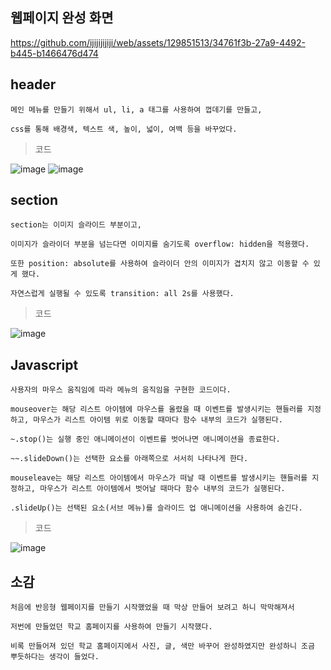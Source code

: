 ## 웹페이지 완성 화면

https://github.com/ijijijijiji/web/assets/129851513/34761f3b-27a9-4492-b445-b1466476d474

## header
    메인 메뉴를 만들기 위해서 ul, li, a 태그를 사용하여 껍데기를 만들고,

    css를 통해 배경색, 텍스트 색, 높이, 넓이, 여백 등을 바꾸었다.

> 코드

![image](https://github.com/ijijijijiji/web/assets/129851513/64639bbe-487c-4788-a56a-ce754d44c458)   ![image](https://github.com/ijijijijiji/web/assets/129851513/b3d9951f-3b6f-451b-a370-638c9ed24f42)

## section
    section는 이미지 슬라이드 부분이고,

    이미지가 슬라이더 부분을 넘는다면 이미지를 숨기도록 overflow: hidden을 적용했다.

    또한 position: absolute를 사용하여 슬라이더 안의 이미지가 겹치지 않고 이동할 수 있게 했다.

    자연스럽게 실행될 수 있도록 transition: all 2s를 사용했다.


> 코드

![image](https://github.com/ijijijijiji/web/assets/129851513/4c3c830f-ff3e-4067-8f51-77894bf7a923)



## Javascript
    사용자의 마우스 움직임에 따라 메뉴의 움직임을 구현한 코드이다.
    
    mouseover는 해당 리스트 아이템에 마우스를 올렸을 때 이벤트를 발생시키는 핸들러를 지정하고, 마우스가 리스트 아이템 위로 이동할 때마다 함수 내부의 코드가 실행된다.

    ~.stop()는 실행 중인 애니메이션이 이벤트를 벗어나면 애니메이션을 종료한다.

    ~~.slideDown()는 선택한 요소를 아래쪽으로 서서히 나타나게 한다.

    mouseleave는 해당 리스트 아이템에서 마우스가 떠날 때 이벤트를 발생시키는 핸들러를 지정하고, 마우스가 리스트 아이템에서 벗어날 때마다 함수 내부의 코드가 실행된다.

    .slideUp()는 선택된 요소(서브 메뉴)를 슬라이드 업 애니메이션을 사용하여 숨긴다.



> 코드


![image](https://github.com/ijijijijiji/web/assets/129851513/1df6c145-6e67-4a05-bcc8-92804a7692e6)


## 소감 
    처음에 반응형 웹페이지를 만들기 시작했었을 때 막상 만들어 보려고 하니 막막해져서 
    
    저번에 만들었던 학교 홈페이지를 사용하여 만들기 시작했다.

    비록 만들어져 있던 학교 홈페이지에서 사진, 글, 색만 바꾸어 완성하였지만 완성하니 조금 뿌듯하다는 생각이 들었다.

